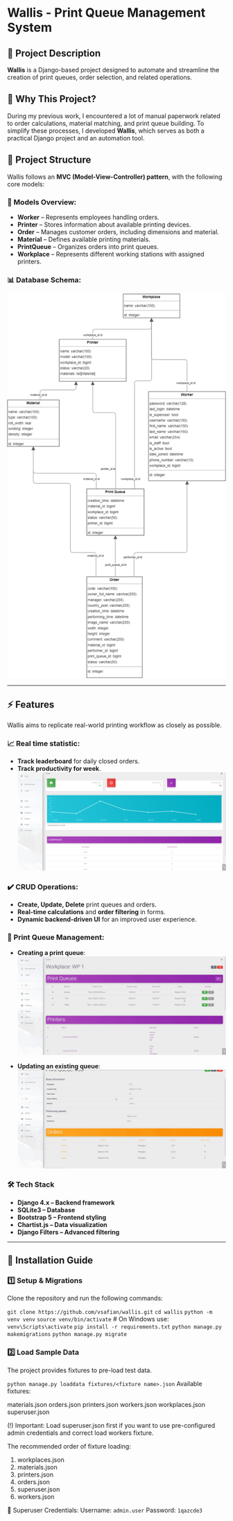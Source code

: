 # Wallis - Print Queue Management System



## 📌 Project Description
**Wallis** is a Django-based project designed to automate and streamline the creation of print queues, order selection, and related operations. 

## 🎯 Why This Project?
During my previous work, I encountered a lot of manual paperwork related to order calculations, material matching, and print queue building. To simplify these processes, I developed **Wallis**, which serves as both a practical Django project and an automation tool.

## 📂 Project Structure
Wallis follows an **MVC (Model-View-Controller) pattern**, with the following core models:

### 📌 Models Overview:
- **Worker** – Represents employees handling orders.
- **Printer** – Stores information about available printing devices.
- **Order** – Manages customer orders, including dimensions and material.
- **Material** – Defines available printing materials.
- **PrintQueue** – Organizes orders into print queues.
- **Workplace** – Represents different working stations with assigned printers.

### 📊 Database Schema:
![Wallis Models Structure](docs/structure.png)

---

## ⚡ Features
Wallis aims to replicate real-world printing workflow as closely as possible.


### 📈 Real time statistic:
- **Track leaderboard** for daily closed orders.
- **Track productivity for week**.
  ![Index](docs/index.png)

### ✔️ CRUD Operations:
- **Create, Update, Delete** print queues and orders.
- **Real-time calculations** and **order filtering** in forms.
- **Dynamic backend-driven UI** for an improved user experience.

### 📌 Print Queue Management:
- **Creating a print queue**:
  ![Print Queue Creation](docs/print-queue-create.gif)
  
- **Updating an existing queue**:
  ![Print Queue Update](docs/print-queue-update.gif)


### 🛠️ Tech Stack
- **Django 4.x – Backend framework**
- **SQLite3 – Database**
- **Bootstrap 5 – Frontend styling**
- **Chartist.js – Data visualization**
- **Django Filters – Advanced filtering**
---

## 🚀 Installation Guide

### 1️⃣ Setup & Migrations
Clone the repository and run the following commands:

`git clone https://github.com/vsafian/wallis.git`
`cd wallis`
`python -m venv venv`
`source venv/bin/activate`  # On Windows use: `venv\Scripts\activate`
`pip install -r requirements.txt`
`python manage.py makemigrations`
`python manage.py migrate`

### 2️⃣ Load Sample Data
The project provides fixtures to pre-load test data.

`python manage.py loaddata fixtures/<fixture name>.json`
Available fixtures:

materials.json
orders.json
printers.json
workers.json
workplaces.json
superuser.json

(!) Important: Load superuser.json first if you want to use pre-configured admin credentials and correct load workers fixture.

The recommended order of fixture loading:
1. workplaces.json
2. materials.json
3. printers.json
4. orders.json
5. superuser.json
6. workers.json

🔑 Superuser Credentials:
Username: `admin.user`
Password: `1qazcde3`
